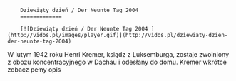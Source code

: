 
        Dziewiąty dzień / Der Neunte Tag 2004 
        =============
        
        [![Dziewiąty dzień / Der Neunte Tag 2004 ](http://vidos.pl/images/player.gif)](http://vidos.pl/dziewiaty-dzien-der-neunte-tag-2004)
        
        
 W lutym 1942 roku Henri Kremer, ksiądz z Luksemburga, zostaje zwolniony z obozu koncentracyjnego w Dachau i odesłany do domu. Kremer wkrótce zobacz pełny opis
    